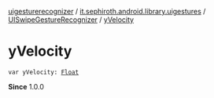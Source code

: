 [uigesturerecognizer](../../index.md) / [it.sephiroth.android.library.uigestures](../index.md) / [UISwipeGestureRecognizer](index.md) / [yVelocity](./y-velocity.md)

# yVelocity

`var yVelocity: `[`Float`](https://kotlinlang.org/api/latest/jvm/stdlib/kotlin/-float/index.html)

**Since**
1.0.0

